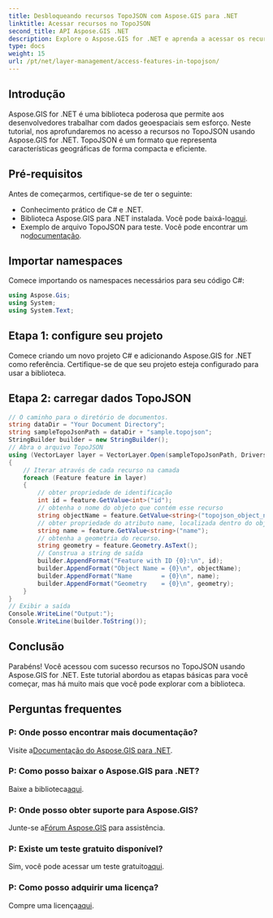 ```yaml
---
title: Desbloqueando recursos TopoJSON com Aspose.GIS para .NET
linktitle: Acessar recursos no TopoJSON
second_title: API Aspose.GIS .NET
description: Explore o Aspose.GIS for .NET e aprenda a acessar os recursos do TopoJSON passo a passo. Mergulhe na documentação e libere recursos geoespaciais sem esforço.
type: docs
weight: 15
url: /pt/net/layer-management/access-features-in-topojson/
---
```

## Introdução
Aspose.GIS for .NET é uma biblioteca poderosa que permite aos desenvolvedores trabalhar com dados geoespaciais sem esforço. Neste tutorial, nos aprofundaremos no acesso a recursos no TopoJSON usando Aspose.GIS for .NET. TopoJSON é um formato que representa características geográficas de forma compacta e eficiente.
## Pré-requisitos
Antes de começarmos, certifique-se de ter o seguinte:
- Conhecimento prático de C# e .NET.
-  Biblioteca Aspose.GIS para .NET instalada. Você pode baixá-lo[aqui](https://releases.aspose.com/gis/net/).
-  Exemplo de arquivo TopoJSON para teste. Você pode encontrar um no[documentação](https://reference.aspose.com/gis/net/).
## Importar namespaces
Comece importando os namespaces necessários para seu código C#:
```csharp
using Aspose.Gis;
using System;
using System.Text;
```
## Etapa 1: configure seu projeto
Comece criando um novo projeto C# e adicionando Aspose.GIS for .NET como referência. Certifique-se de que seu projeto esteja configurado para usar a biblioteca.
## Etapa 2: carregar dados TopoJSON
```csharp
// O caminho para o diretório de documentos.
string dataDir = "Your Document Directory";
string sampleTopoJsonPath = dataDir + "sample.topojson";
StringBuilder builder = new StringBuilder();
// Abra o arquivo TopoJSON
using (VectorLayer layer = VectorLayer.Open(sampleTopoJsonPath, Drivers.TopoJson))
{
    // Iterar através de cada recurso na camada
    foreach (Feature feature in layer)
    {
        // obter propriedade de identificação
        int id = feature.GetValue<int>("id");
        // obtenha o nome do objeto que contém esse recurso
        string objectName = feature.GetValue<string>("topojson_object_name");
        // obter propriedade do atributo name, localizada dentro do objeto 'propriedades'
        string name = feature.GetValue<string>("name");
        // obtenha a geometria do recurso.
        string geometry = feature.Geometry.AsText();
        // Construa a string de saída
        builder.AppendFormat("Feature with ID {0}:\n", id);
        builder.AppendFormat("Object Name = {0}\n", objectName);
        builder.AppendFormat("Name        = {0}\n", name);
        builder.AppendFormat("Geometry    = {0}\n", geometry);
    }
}
// Exibir a saída
Console.WriteLine("Output:");
Console.WriteLine(builder.ToString());
```
## Conclusão
Parabéns! Você acessou com sucesso recursos no TopoJSON usando Aspose.GIS for .NET. Este tutorial abordou as etapas básicas para você começar, mas há muito mais que você pode explorar com a biblioteca.
## Perguntas frequentes
### P: Onde posso encontrar mais documentação?
 Visite a[Documentação do Aspose.GIS para .NET](https://reference.aspose.com/gis/net/).
### P: Como posso baixar o Aspose.GIS para .NET?
 Baixe a biblioteca[aqui](https://releases.aspose.com/gis/net/).
### P: Onde posso obter suporte para Aspose.GIS?
 Junte-se a[Fórum Aspose.GIS](https://forum.aspose.com/c/gis/33) para assistência.
### P: Existe um teste gratuito disponível?
Sim, você pode acessar um teste gratuito[aqui](https://releases.aspose.com/).
### P: Como posso adquirir uma licença?
 Compre uma licença[aqui](https://purchase.aspose.com/buy).